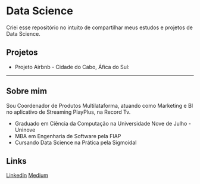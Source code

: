# Data Science

Criei esse repositório no intuito de compartilhar meus estudos e projetos de Data Science.

## Projetos

* Projeto Airbnb - Cidade do Cabo, Áfica do Sul:

---------------------------------------------------------------------------------------------------------------------------------------------------

## Sobre mim
Sou Coordenador de Produtos Multilataforma, atuando como Marketing e BI no aplicativo de Streaming PlayPlus, na Record Tv.
* Graduado em Ciência da Computação na Universidade Nove de Julho - Uninove
* MBA em Engenharia de Software pela FIAP
* Cursando Data Science na Prática pela Sigmoidal

## Links
[Linkedin](https://www.linkedin.com/in/jeferson-dos-santos-de-melo-almeida-192101a3/)
[Medium](https://medium.com/@jefersonalmeida_81476)
